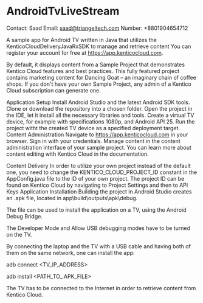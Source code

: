 # AndroidTvLiveStream

Contact: Saad
Email: saad@triangeltech.com
Number: +8801904654712

A sample app for Android TV written in Java that utilizes the KenticoCloudDeliveryJavaRxSDK to manage and retrieve content You can register your account for free at https://app.kenticocloud.com.

By default, it displays content from a Sample Project that demonstrates Kentico Cloud features and best practices. This fully featured project contains marketing content for Dancing Goat – an imaginary chain of coffee shops. If you don't have your own Sample Project, any admin of a Kentico Cloud subscription can generate one.

Application Setup
Install Android Studio and the latest Android SDK tools.
Clone or download the repository into a chosen folder.
Open the project in the IDE, let it install all the necessary libraries and tools.
Create a virtual TV device, for example with specifications 1080p, and Android API 25.
Run the project witht the created TV device as a specified deployment target.
Content Administration
Navigate to https://app.kenticocloud.com in your browser.
Sign in with your credentials.
Manage content in the content administration interface of your sample project.
You can learn more about content editing with Kentico Cloud in the documentation.

Content Delivery
In order to utilize your own project instead of the default one, you need to change the KENTICO_CLOUD_PROJECT_ID constant in the AppConfig.java file to the ID of your own project.
The project ID can be found on Kentico Cloud by navigating to Project Settings and then to API Keys
Application Installation
Building the project in Android Studio creates an .apk file, located in app\build\outputs\apk\debug.

The file can be used to install the application on a TV, using the Android Debug Bridge.

The Developer Mode and Allow USB debugging modes have to be turned on the TV.

By connecting the laptop and the TV with a USB cable and having both of them on the same network, one can install the app:

adb connect <TV_IP_ADDRESS>

adb install <PATH_TO_.APK_FILE>

The TV has to be connected to the Internet in order to retrieve content from Kentico Cloud.

